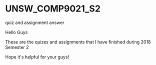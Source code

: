 # UNSW_COMP9021_S2
quiz and assignment answer

Hello Guys

These are the quizes and assignments that I have finished during 2018 Semester 2

Hope it's helpful for your guys!
